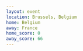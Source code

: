 ```yaml
---
layout: event
location: Brussels, Belgium
home: Belgium
away: France
home_score: 0
away_score: 66
---
```

